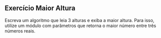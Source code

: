 ## Exercício Maior Altura
Escreva um algoritmo que leia 3 alturas e exiba a maior altura. Para isso, utilize um módulo com parâmetros que retorna o maior número entre três números reais.